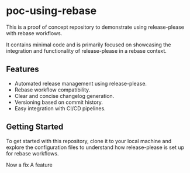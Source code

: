 # poc-using-rebase

This is a proof of concept repository to demonstrate using release-please with rebase workflows.

It contains minimal code and is primarily focused on showcasing the integration and functionality of release-please in a rebase context.

## Features

- Automated release management using release-please.
- Rebase workflow compatibility.
- Clear and concise changelog generation.
- Versioning based on commit history.
- Easy integration with CI/CD pipelines.

## Getting Started

To get started with this repository, clone it to your local machine and explore the configuration files to understand how release-please is set up for rebase workflows.

Now a fix
A feature
